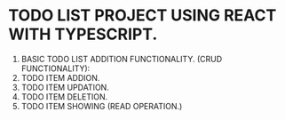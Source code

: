 # TODO LIST PROJECT USING REACT WITH TYPESCRIPT.

1. BASIC TODO LIST ADDITION FUNCTIONALITY. (CRUD FUNCTIONALITY):
2. TODO ITEM ADDION.
3. TODO ITEM UPDATION.
4. TODO ITEM DELETION.
5. TODO ITEM SHOWING (READ OPERATION.)
